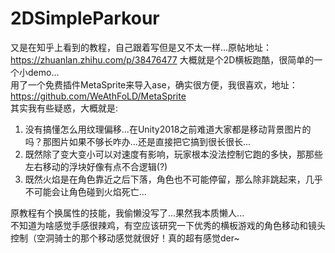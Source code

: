 # 2DSimpleParkour
又是在知乎上看到的教程，自己跟着写但是又不太一样...原帖地址：https://zhuanlan.zhihu.com/p/38476477
大概就是个2D横板跑酷，很简单的一个小demo...  
用了一个免费插件MetaSprite来导入ase，确实很方便，我很喜欢，地址：https://github.com/WeAthFoLD/MetaSprite  
其实我有些疑惑，大概就是:
1. 没有搞懂怎么用纹理偏移...在Unity2018之前难道大家都是移动背景图片的吗？那图片如果不够长咋办...还是直接把它搞到很长很长...
2. 既然除了变大变小可以对速度有影响，玩家根本没法控制它跑的多快，那那些左右移动的浮块好像有点不合逻辑(?)
3. 既然火焰是在角色靠近之后下落，角色也不可能停留，那么除非跳起来，几乎不可能会让角色碰到火焰死亡...

原教程有个换属性的技能，我偷懒没写了...果然我本质懒人...   
不知道为啥感觉手感很辣鸡，有空应该研究一下优秀的横板游戏的角色移动和镜头控制（空洞骑士的那个移动感觉就很好！真的超有感觉der~
